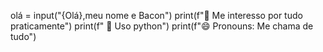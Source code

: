 olá = input("{Olá},meu nome e Bacon")
print(f"👀 Me interesso por tudo praticamente")
print(f" 🌱 Uso python")
print(f"😄 Pronouns: Me chama de tudo") 
